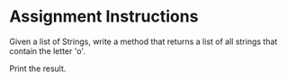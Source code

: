 # Assignment Instructions
Given a list of Strings, write a method that returns a list of all strings that contain the letter 'o'.

Print the result.